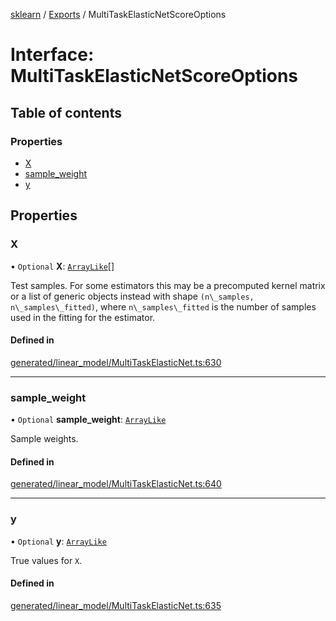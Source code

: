 [sklearn](../readme.md) / [Exports](../modules.md) / MultiTaskElasticNetScoreOptions

# Interface: MultiTaskElasticNetScoreOptions

## Table of contents

### Properties

- [X](MultiTaskElasticNetScoreOptions.md#x)
- [sample\_weight](MultiTaskElasticNetScoreOptions.md#sample_weight)
- [y](MultiTaskElasticNetScoreOptions.md#y)

## Properties

### X

• `Optional` **X**: [`ArrayLike`](../modules.md#arraylike)[]

Test samples. For some estimators this may be a precomputed kernel matrix or a list of generic objects instead with shape `(n\_samples, n\_samples\_fitted)`, where `n\_samples\_fitted` is the number of samples used in the fitting for the estimator.

#### Defined in

[generated/linear_model/MultiTaskElasticNet.ts:630](https://github.com/transitive-bullshit/scikit-learn-ts/blob/367336a/packages/sklearn/src/generated/linear_model/MultiTaskElasticNet.ts#L630)

___

### sample\_weight

• `Optional` **sample\_weight**: [`ArrayLike`](../modules.md#arraylike)

Sample weights.

#### Defined in

[generated/linear_model/MultiTaskElasticNet.ts:640](https://github.com/transitive-bullshit/scikit-learn-ts/blob/367336a/packages/sklearn/src/generated/linear_model/MultiTaskElasticNet.ts#L640)

___

### y

• `Optional` **y**: [`ArrayLike`](../modules.md#arraylike)

True values for `X`.

#### Defined in

[generated/linear_model/MultiTaskElasticNet.ts:635](https://github.com/transitive-bullshit/scikit-learn-ts/blob/367336a/packages/sklearn/src/generated/linear_model/MultiTaskElasticNet.ts#L635)
